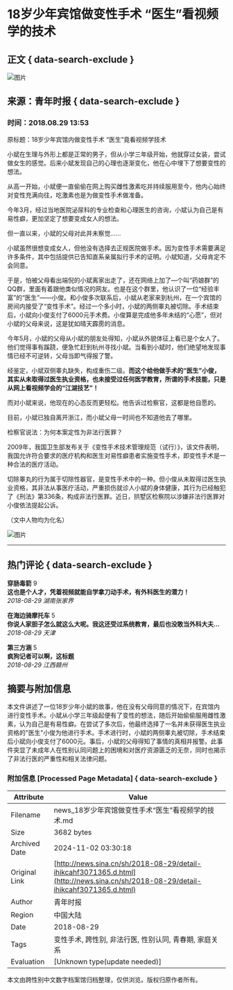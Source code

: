 # 18岁少年宾馆做变性手术 “医生”看视频学的技术

## 正文 { data-search-exclude }


![图片](https://n.sinaimg.cn/sinakd10200/360/w180h180/20221208/6276-230472c4677cc56129a3fdd7fa8a68eb.jpg)

## 来源：青年时报 { data-search-exclude }

### 时间：2018.08.29 13:53

原标题：18岁少年宾馆内做变性手术 “医生”竟看视频学技术

小斌在生理与外形上都是正常的男子，但从小学三年级开始，他就穿过女装，尝试做女生的感觉。后来小斌发现自己的心理也逐渐变化，他在心中埋下了想要变性的想法。

从高一开始，小斌便一直偷偷在网上购买雌性激素吃并持续服用至今，他内心始终对变性充满向往，吃激素也是为做变性手术做准备。

今年3月，经过当地医院泌尿科的专业检查和心理医生的咨询，小斌认为自己是有易性癖，更加坚定了想要变成女人的想法。

但一直以来，小斌的父母对此并未察觉……

小斌虽然很想变成女人，但他没有选择去正规医院做手术。因为变性手术需要满足许多条件，其中包括提供已告知直系亲属拟行手术的证明。小斌知道，父母肯定不会同意。

于是，怕被父母看出端倪的小斌离家出走了，还在网络上加了—个叫“药娘群”的QQ群，里面有着跟他类似情况的网友。也是在这个群里，他认识了一位“经验丰富”的“医生”——小俊。和小俊多次联系后，小斌从老家来到杭州，在一个宾馆的房间内接受了“变性手术”。经过一个多小时，小斌的两侧睾丸被切除。手术结束后，小斌向小俊支付了6000元手术费。小俊算是完成他多年未结的“心愿”，但对小斌的父母来说，这是犹如晴天霹雳的消息。

今年5月，小斌的父母从小斌的朋友处得知，小斌从外貌体征上看已是个女人了。他们觉得事有蹊跷，便急忙赶到杭州寻找小斌。当看到小斌时，他们绝望地发现事情已经不可逆转，父母当即气得报了警。

经鉴定，小斌双侧睾丸缺失，构成重伤二级。**而这个给他做手术的“医生”小俊，其实从未取得过医生执业资格，也未接受过任何医学教育，所谓的手术技能，只是从网上看视频学会的“江湖技艺”！**

而对小斌来说，他现在的心态反而更轻松。他告诉过检察官，这都是他自愿的。

目前，小斌已独自离开浙江，而小斌父母一时间也不知道他去了哪里。

检察官说法：为何本案定性为非法行医罪？

2009年，我国卫生部发布关于《变性手术技术管理规范（试行）》，该文件表明，我国允许符合要求的医疗机构和医生对易性癖患者实施变性手术，即变性手术是一种合法的医疗活动。

切除睾丸的行为属于切除性器官，是变性手术中的一种。但小俊从未取得过医生执业资格，其非法从事医疗活动，严重损伤就诊人小斌的身体健康，其行为已经触犯了《刑法》第336条，构成非法行医罪。近日，拱墅区检察院以涉嫌非法行医罪对小俊依法提起公诉。

（文中人物均为化名）

![图片](https://n.sinaimg.cn/default/2fb77759/20151125/320X320.png)

---

## 热门评论 { data-search-exclude }

**穿肠毒箭** 9  
**这也是个人才，凭着视频就能自学拿刀动手术，有外科医生的潜力！**  
*2018-08-29 湖南张家界*

**在海边骑摩托车** 5  
**你说人家胆子怎么就这么大呢。我这还受过系统教育，最后也没敢当外科大夫…**  
*2018-08-29 天津*

**第三方涵** 5  
**疯狗记者可以啊，这标题**  
*2018-08-29 江西赣州*

## 摘要与附加信息

<!-- tcd_abstract -->
本文件讲述了一位18岁少年小斌的故事，他在没有父母同意的情况下，在宾馆内进行变性手术。小斌从小学三年级起便有了变性的想法，随后开始偷偷服用雌性激素，认为自己是有易性癖。在尝试了多次后，他最终选择了一名并未获得医生执业资格的"医生"小俊为他进行手术。手术进行时，小斌的两侧睾丸被切除，手术结束后小斌向小俊支付了6000元。事后，小斌的父母得知了事情的真相并报警。此事件突显了未成年人在性别认同问题上的困境和对医疗资源匮乏的无奈，同时也揭示了非法行医的严重性和相关法律问题。
<!-- tcd_abstract_end -->

### 附加信息 [Processed Page Metadata] { data-search-exclude }

| Attribute       | Value                                  |
|-----------------|----------------------------------------|
| Filename        | news_18岁少年宾馆做变性手术“医生”看视频学的技术.md                             |
| Size            | 3682 bytes                           |
| Archived Date   | 2024-11-02 03:30:18                             |
| Original Link   | [http://news.sina.cn/sh/2018-08-29/detail-ihikcahf3071365.d.html](http://news.sina.cn/sh/2018-08-29/detail-ihikcahf3071365.d.html)                       |
| Author          | 青年时报                               |
| Region          | 中国大陆                               |
| Date            | 2018-08-29                                 |
| Tags            | 变性手术, 跨性别, 非法行医, 性别认同, 青春期, 家庭关系                                 |
| Evaluation            | [Unknown type(update needed)]                                 |
<!-- tcd_table_end -->

本文由跨性别中文数字档案馆归档整理，仅供浏览。版权归原作者所有。
